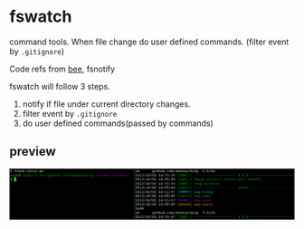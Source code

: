 # fswatch

command tools. When file change do user defined commands. 
(filter event by `.gitignore`)

Code refs from [bee](https://github.com/astaxie/bee), fsnotify

fswatch will follow 3 steps.

1. notify if file under current directory changes.
2. filter event by `.gitignore`
3. do user defined commands(passed by commands)

## preview
![fswatch](images/fswatch.png)
